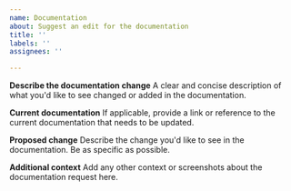 ```yaml
---
name: Documentation
about: Suggest an edit for the documentation
title: ''
labels: ''
assignees: ''

---
```


**Describe the documentation change**
A clear and concise description of what you'd like to see changed or added in the documentation.

**Current documentation**
If applicable, provide a link or reference to the current documentation that needs to be updated.

**Proposed change**
Describe the change you'd like to see in the documentation. Be as specific as possible.

**Additional context**
Add any other context or screenshots about the documentation request here.
